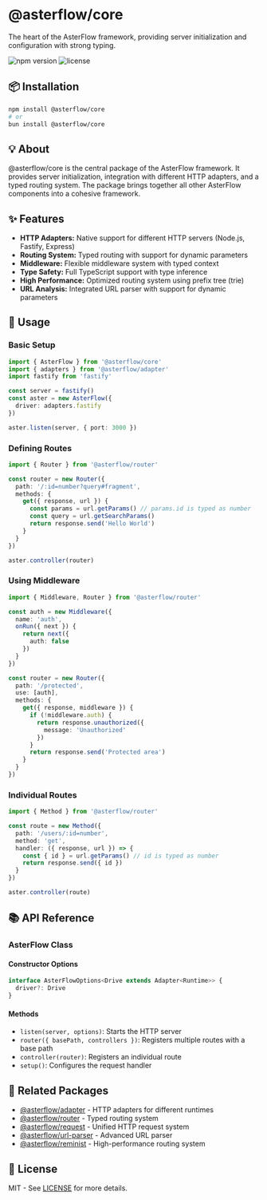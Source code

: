 # @asterflow/core

The heart of the AsterFlow framework, providing server initialization and configuration with strong typing.

![npm version](https://img.shields.io/npm/v/@asterflow/core?style=flat-square)
![license](https://img.shields.io/npm/l/@asterflow/core?style=flat-square)

## 📦 Installation

```bash
npm install @asterflow/core
# or
bun install @asterflow/core
```

## 💡 About

@asterflow/core is the central package of the AsterFlow framework. It provides server initialization, integration with different HTTP adapters, and a typed routing system. The package brings together all other AsterFlow components into a cohesive framework.

## ✨ Features

- **HTTP Adapters:** Native support for different HTTP servers (Node.js, Fastify, Express)
- **Routing System:** Typed routing with support for dynamic parameters
- **Middleware:** Flexible middleware system with typed context
- **Type Safety:** Full TypeScript support with type inference
- **High Performance:** Optimized routing system using prefix tree (trie)
- **URL Analysis:** Integrated URL parser with support for dynamic parameters

## 🚀 Usage

### Basic Setup

```typescript
import { AsterFlow } from '@asterflow/core'
import { adapters } from '@asterflow/adapter'
import fastify from 'fastify'

const server = fastify()
const aster = new AsterFlow({ 
  driver: adapters.fastify 
})

aster.listen(server, { port: 3000 })
```

### Defining Routes

```typescript
import { Router } from '@asterflow/router'

const router = new Router({
  path: '/:id=number?query#fragment',
  methods: {
    get({ response, url }) {
      const params = url.getParams() // params.id is typed as number
      const query = url.getSearchParams()
      return response.send('Hello World')
    }
  }
})

aster.controller(router)
```

### Using Middleware

```typescript
import { Middleware, Router } from '@asterflow/router'

const auth = new Middleware({
  name: 'auth',
  onRun({ next }) {
    return next({
      auth: false
    })
  }
})

const router = new Router({
  path: '/protected',
  use: [auth],
  methods: {
    get({ response, middleware }) {
      if (!middleware.auth) {
        return response.unauthorized({ 
          message: 'Unauthorized' 
        })
      }
      return response.send('Protected area')
    }
  }
})
```

### Individual Routes

```typescript
import { Method } from '@asterflow/router'

const route = new Method({
  path: '/users/:id=number',
  method: 'get',
  handler: ({ response, url }) => {
    const { id } = url.getParams() // id is typed as number
    return response.send({ id })
  }
})

aster.controller(route)
```

## 📚 API Reference

### AsterFlow Class

#### Constructor Options

```typescript
interface AsterFlowOptions<Drive extends Adapter<Runtime>> {
  driver?: Drive
}
```

#### Methods

- `listen(server, options)`: Starts the HTTP server
- `router({ basePath, controllers })`: Registers multiple routes with a base path
- `controller(router)`: Registers an individual route
- `setup()`: Configures the request handler

## 🔗 Related Packages

- [@asterflow/adapter](../packages/adapter/README.md) - HTTP adapters for different runtimes
- [@asterflow/router](../packages/router/README.md) - Typed routing system
- [@asterflow/request](../packages/request/README.md) - Unified HTTP request system
- [@asterflow/url-parser](../packages/url-parser/README.md) - Advanced URL parser
- [@asterflow/reminist](../packages/reminist/README.md) - High-performance routing system

## 📄 License

MIT - See [LICENSE](../LICENSE) for more details.
